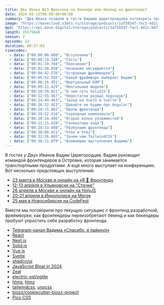 ```yaml
---
title: Два Ивана №23 Фронтенд на бекенде или бекенд на фронтенде?
date: 2024-03-15T06:00:00+00:00
summary: "Два Ивана позвали в гости Вадима Царегородцева поговорить про фронтенд"
image: "https://mavecloud.s3mts.ru/storage/podcasts/1af59247-7ac1-4d1c-b4f1-fd950f3daf15/images/fd11f1ac-d842-4667-b666-eaddd1be0f22.jpg"
mp3: "https://api.mave.digital/storage/podcasts/1af59247-7ac1-4d1c-b4f1-fd950f3daf15/episodes/fd11f1ac-d842-4667-b666-eaddd1be0f22.mp3"
length: 35575848
season: 2
episode: 23
duration: 00:37:03
timecodes:
  - data: ["00:00:00.000", "Вступление"]
  - data: ["00:00:19.548", "Гость"]
  - data: ["00:01:19.784", "Пояснения"]
  - data: ["00:02:50.858", "Название обсуждается"]
  - data: ["00:04:42.576", "Островные фреймворки"]
  - data: ["00:05:52.502", "Какой фреймворк выбирает Вадим"]
  - data: ["00:06:16.951", "Виртуальный DOM"]
  - data: ["00:09:11.429", "Ментальные модели"]
  - data: ["00:10:59.821", "В чем суть SolidJS"]
  - data: ["00:12:55.567", "Недостатки разных подходов"]
  - data: ["00:14:49.463", "Заход на VueJS и Svelte"]
  - data: ["00:16:32.923", "Давайте не будем про Angular"]
  - data: ["00:18:15.862", "Идолы фронтенда"]
  - data: ["00:19:52.534", "Серверные компоненты"]
  - data: ["00:20:24.466", "Вторая волна уязвимостей"]
  - data: ["00:21:15.428", "Генераторы кода"]
  - data: ["00:24:33.088", "Разбухшие фронтенды"]
  - data: ["00:30:09.921", "htmx и htmz"]
  - data: ["00:32:36.665", "Зачем нам TailwindCSS"]
  - data: ["00:36:11.079", "Ближайшие выступления Вадима"]
---
```


В гостях у Двух Иванов Вадим Царегородцев. Вадим руководит командой фронтендеров в Островке, которая занимается транспортными продуктами. А ещё много выступает на конференциях. Вот несколько предстоящих выступлений:

- [23 марта в Москве и онлайн на «Я 💛 Фронтенд»](https://events.yandex.ru/events/ya-love-frontend-2024)
- [12-13 апреля в Ульяновске на "Стачке"](https://ul24.nastachku.ru/ya-prochital-100-statey-pro-servernye-komponenty-ya-chto-nibud-ponya)
- [26 апреля в Москве и онлайн на HolyJS](https://holyjs.ru/talks/aeed3f6af4524cdd866c8a9f68c3d1ba/)
- [20-21 апреля в Иннополисе на Merge](https://innopolis2024.mergeconf.ru/development/frontend/tsaregorodtsev)
- [25 мая в Новосибирске на CodeFest](https://14.codefest.ru/lecture/2454)

Вместе мы поговорили про текущую ситуацию с фронтенд разработкой, фреймворки, как фронтендеры переизобретают бекенд и как бекендеры пробуют упростить себе разработку фронтенда.


<!-- links -->

- [Telegram-канал Вадима «Спасибо, я лайкнул»](https://t.me/thxilikeit)
- [React](https://react.dev/)
- [Next.js](https://nextjs.org/)
- [Solid.js](https://www.solidjs.com/)
- [Vue.js](https://vuejs.org/)
- [Svelte](https://svelte.dev/)
- [shadcn/ui](https://ui.shadcn.com/)
- [JavaScript Bloat in 2024](https://tonsky.me/blog/js-bloat/) 
- [Zeal](https://zealdocs.org/)
- [electric-sql/pglite](https://github.com/electric-sql/pglite)
- [htmx](https://htmx.org/), [htmz](https://leanrada.com/htmz/)
- [tailwindcss](https://tailwindcss.com/), [unocss](https://unocss.dev/)
- [biozz/cookiecutter-biozz-project](https://github.com/biozz/cookiecutter-biozz-project)
- [Pico CSS](https://picocss.com/)

